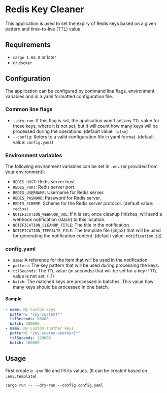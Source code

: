 # Redis Key Cleaner

This application is used to set the expiry of Redis keys based on a given pattern and time-to-live (TTL) value.

## Requirements

- `cargo 1.66.0` or later
- or `docker`

## Configuration

The application can be configured by command line flags, environment variables and in a yaml formatted configuration file.

### Common line flags

- `--dry-run`: If this flag is set, the application won't set any `TTL` value for those keys, where it is not set, but it will count how many keys will be processed during the operations. (default value: `false`)
- `--config`: Refers to a valid configuration file in yaml format. (default value: `config.yaml`)

### Environment variables

The following environment variables can be set in `.env` (or provided from your environment):

- `REDIS_HOST`: Redis server host.
- `REDIS_PORT`: Redis server port.
- `REDIS_USERNAME`: Username for Redis server.
- `REDIS_PASWORD`: Password for Redis server.
- `REDIS_SCHEME`: Scheme for the Redis server protocol. (default value: `rediss`)
- `NOTIFICATION_WEBHOOK_URL`: If it is set, once cleanup finishes, will send a webhook notification (slack) to this location.
- `NOTIFICATION_CLEANUP_TITLE`: The title in the notification. 
- `NOTIFICATION_TEMPALTE_FILE`: The template file (jinja2) that will be used for generating the notification content. (default value: `notification.j2`)

### config.yaml

- `name`: A reference for the item that will be used in the notification
- `pattern`: The key pattern that will be used during processing the keys.
- `ttlSeconds`: The `TTL` value (in seconds) that will be set for a key if `TTL` value is not set. (-1)
- `batch`: The matched keys are processed in batches. This value how many keys should be processed in one batch.

#### Sample

```yaml
- name: My Custom keys
  pattern: "{my-custom}*"
  ttlSeconds: 86400
  batch: 100000
- name: My Custom another keys
  pattern: "{my-custom-another}*"
  ttlSeconds: 129600
  batch: 100000
```

## Usage

First create a `.env` file and fill its values. (It can be created based on `.env.template`)

```
cargo run -- --dry-run --config config.yaml
```


